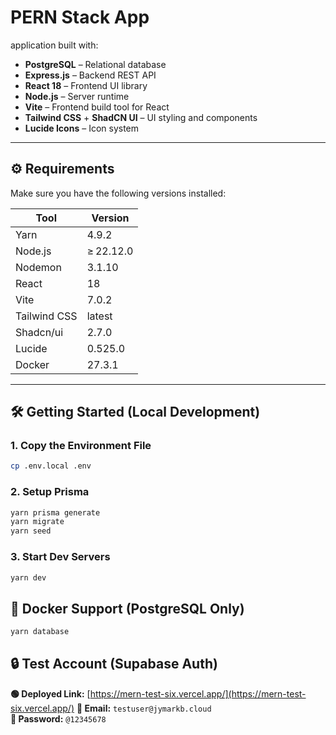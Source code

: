 # PERN Stack App

application built with:

- **PostgreSQL** – Relational database
- **Express.js** – Backend REST API
- **React 18** – Frontend UI library
- **Node.js** – Server runtime
- **Vite** – Frontend build tool for React
- **Tailwind CSS** + **ShadCN UI** – UI styling and components
- **Lucide Icons** – Icon system

---

## ⚙️ Requirements

Make sure you have the following versions installed:

| Tool         | Version         |
|--------------|-----------------|
| Yarn         | 4.9.2           |
| Node.js      | ≥ 22.12.0       |
| Nodemon      | 3.1.10          |
| React        | 18              |
| Vite         | 7.0.2           |
| Tailwind CSS | latest          |
| Shadcn/ui    | 2.7.0           |
| Lucide       | 0.525.0         |
| Docker       | 27.3.1          |

---

## 🛠️ Getting Started (Local Development)

### 1. Copy the Environment File

```bash
cp .env.local .env
```

### 2. Setup Prisma
```bash
yarn prisma generate
yarn migrate
yarn seed
```

### 3. Start Dev Servers
```bash
yarn dev
```
## 🐳 Docker Support (PostgreSQL Only)
```bash
yarn database
```

## 🔒 Test Account (Supabase Auth)
**🟢 Deployed Link:** [https://mern-test-six.vercel.app/](https://mern-test-six.vercel.app/)
**📧 Email:** `testuser@jymarkb.cloud`  
**🔑 Password:** `@12345678`
